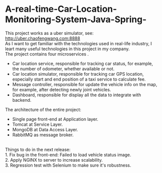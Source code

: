 # A-real-time-Car-Location-Monitoring-System-Java-Spring-

This project works as a uber simulator, see: http://uber.chaofengwang.com:8888</br>
As I want to get familiar with the technologies used in real-life industry, I leart many useful technologies in this project in my company.</br>
The project contains four microservices .</br>
<ul>
<li>Car location service, responsible for tracking car status, for example, the number of odometer, whether available or not.
<li>Car location simulator, responsible for tracking car GPS location, especially start and end position of a taxi service to calculate fee.
<li>Message controller, responsible for update the vehicle info on the map, for example, after detecting newly joint vehicles. 
<li>Dashboard, responsible for display all the data to integrate with backend.

</ul>
The architecture of the entire project:</br>
<ul>
<li>Single page front-end at Application layer.
<li>Tomcat at Service Layer.
<li>MongoDB at Data Access Layer.
<li>RabbitMQ as message broker.
</ul>
<br/>
Things to do in the next release:</br>
1. Fix bug in the front-end: Failed to load vehicle status image.</br>
2. Apply NGINX to server to increase scalability.</br>
3. Regression test with Selenium to make sure it's robustness.

